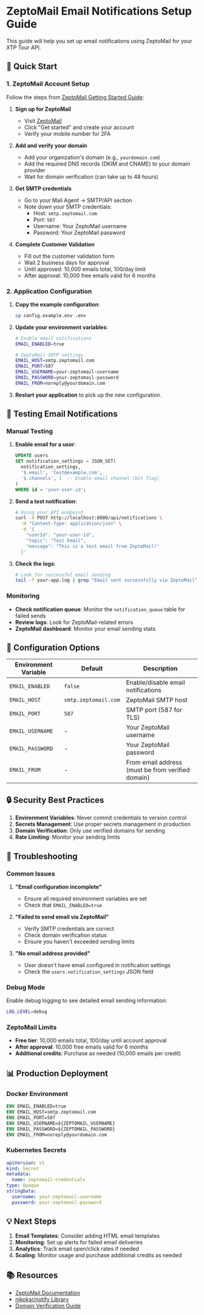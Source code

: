 # ZeptoMail Email Notifications Setup Guide

This guide will help you set up email notifications using ZeptoMail for your XTP Tour API.

## 🚀 Quick Start

### 1. ZeptoMail Account Setup

Follow the steps from [ZeptoMail Getting Started Guide](https://www.zoho.com/zeptomail/help/getting-started.html):

1. **Sign up for ZeptoMail**
   - Visit [ZeptoMail](https://www.zoho.com/zeptomail/)
   - Click "Get started" and create your account
   - Verify your mobile number for 2FA

2. **Add and verify your domain**
   - Add your organization's domain (e.g., `yourdomain.com`)
   - Add the required DNS records (DKIM and CNAME) to your domain provider
   - Wait for domain verification (can take up to 48 hours)

3. **Get SMTP credentials**
   - Go to your Mail Agent → SMTP/API section
   - Note down your SMTP credentials:
     - Host: `smtp.zeptomail.com`
     - Port: `587`
     - Username: Your ZeptoMail username
     - Password: Your ZeptoMail password

4. **Complete Customer Validation**
   - Fill out the customer validation form
   - Wait 2 business days for approval
   - Until approved: 10,000 emails total, 100/day limit
   - After approval: 10,000 free emails valid for 6 months

### 2. Application Configuration

1. **Copy the example configuration**:
   ```bash
   cp config.example.env .env
   ```

2. **Update your environment variables**:
   ```bash
   # Enable email notifications
   EMAIL_ENABLED=true

   # ZeptoMail SMTP settings
   EMAIL_HOST=smtp.zeptomail.com
   EMAIL_PORT=587
   EMAIL_USERNAME=your-zeptomail-username
   EMAIL_PASSWORD=your-zeptomail-password
   EMAIL_FROM=noreply@yourdomain.com
   ```

3. **Restart your application** to pick up the new configuration.

## 🧪 Testing Email Notifications

### Manual Testing

1. **Enable email for a user**:
   ```sql
   UPDATE users
   SET notification_settings = JSON_SET(
     notification_settings,
     '$.email', 'test@example.com',
     '$.channels', 1  -- Enable email channel (bit flag)
   )
   WHERE id = 'your-user-id';
   ```

2. **Send a test notification**:
   ```bash
   # Using your API endpoint
   curl -X POST http://localhost:8080/api/notifications \
     -H "Content-Type: application/json" \
     -d '{
       "userId": "your-user-id",
       "topic": "Test Email",
       "message": "This is a test email from ZeptoMail!"
     }'
   ```

3. **Check the logs**:
   ```bash
   # Look for successful email sending
   tail -f your-app.log | grep "Email sent successfully via ZeptoMail"
   ```

### Monitoring

- **Check notification queue**: Monitor the `notification_queue` table for failed sends
- **Review logs**: Look for ZeptoMail-related errors
- **ZeptoMail dashboard**: Monitor your email sending stats

## 🔧 Configuration Options

| Environment Variable | Default | Description |
|---------------------|---------|-------------|
| `EMAIL_ENABLED` | `false` | Enable/disable email notifications |
| `EMAIL_HOST` | `smtp.zeptomail.com` | ZeptoMail SMTP host |
| `EMAIL_PORT` | `587` | SMTP port (587 for TLS) |
| `EMAIL_USERNAME` | - | Your ZeptoMail username |
| `EMAIL_PASSWORD` | - | Your ZeptoMail password |
| `EMAIL_FROM` | - | From email address (must be from verified domain) |

## 🔒 Security Best Practices

1. **Environment Variables**: Never commit credentials to version control
2. **Secrets Management**: Use proper secrets management in production
3. **Domain Verification**: Only use verified domains for sending
4. **Rate Limiting**: Monitor your sending limits

## 🐛 Troubleshooting

### Common Issues

1. **"Email configuration incomplete"**
   - Ensure all required environment variables are set
   - Check that `EMAIL_ENABLED=true`

2. **"Failed to send email via ZeptoMail"**
   - Verify SMTP credentials are correct
   - Check domain verification status
   - Ensure you haven't exceeded sending limits

3. **"No email address provided"**
   - User doesn't have email configured in notification settings
   - Check the `users.notification_settings` JSON field

### Debug Mode

Enable debug logging to see detailed email sending information:

```bash
LOG_LEVEL=debug
```

### ZeptoMail Limits

- **Free tier**: 10,000 emails total, 100/day until account approval
- **After approval**: 10,000 free emails valid for 6 months
- **Additional credits**: Purchase as needed (10,000 emails per credit)

## 📊 Production Deployment

### Docker Environment

```dockerfile
ENV EMAIL_ENABLED=true
ENV EMAIL_HOST=smtp.zeptomail.com
ENV EMAIL_PORT=587
ENV EMAIL_USERNAME=${ZEPTOMAIL_USERNAME}
ENV EMAIL_PASSWORD=${ZEPTOMAIL_PASSWORD}
ENV EMAIL_FROM=noreply@yourdomain.com
```

### Kubernetes Secrets

```yaml
apiVersion: v1
kind: Secret
metadata:
  name: zeptomail-credentials
type: Opaque
stringData:
  username: your-zeptomail-username
  password: your-zeptomail-password
```

## 💡 Next Steps

1. **Email Templates**: Consider adding HTML email templates
2. **Monitoring**: Set up alerts for failed email deliveries
3. **Analytics**: Track email open/click rates if needed
4. **Scaling**: Monitor usage and purchase additional credits as needed

## 📚 Resources

- [ZeptoMail Documentation](https://www.zoho.com/zeptomail/help/)
- [nikoksr/notify Library](https://github.com/nikoksr/notify)
- [Domain Verification Guide](https://www.zoho.com/zeptomail/help/domain-verification.html)

